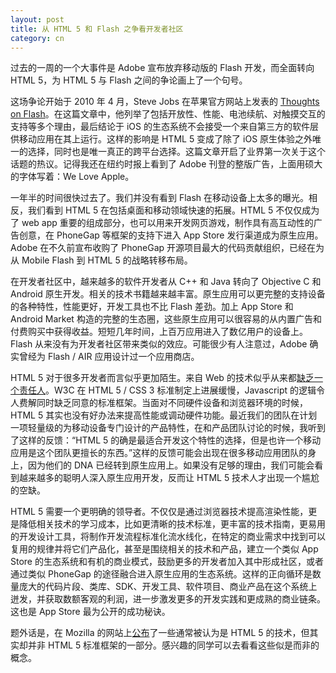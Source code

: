 ```yaml
---
layout: post
title: 从 HTML 5 和 Flash 之争看开发者社区
category: cn
---
```


过去的一周的一个大事件是 Adobe 宣布放弃移动版的 Flash 开发，而全面转向 HTML 5，为 HTML 5 与 Flash 之间的争论画上了一个句号。

这场争论开始于 2010 年 4 月，Steve Jobs 在苹果官方网站上发表的 [Thoughts on Flash](http://www.apple.com/hotnews/thoughts-on-flash/)。在这篇文章中，他列举了包括开放性、性能、电池续航、对触摸交互的支持等多个理由，最后结论于 iOS 的生态系统不会接受一个来自第三方的软件层供移动应用在其上运行。这样的影响是 HTML 5 变成了除了 iOS 原生体验之外唯一的选择，同时也是唯一真正的跨平台选择。这篇文章开启了业界第一次关于这个话题的热议。记得我还在纽约时报上看到了 Adobe 刊登的整版广告，上面用硕大的字体写着：We Love Apple。

一年半的时间很快过去了。我们并没有看到 Flash 在移动设备上太多的曝光。相反，我们看到 HTML 5 在包括桌面和移动领域快速的拓展。HTML 5 不仅仅成为了 web app 重要的组成部分，也可以用来开发网页游戏，制作具有高互动性的广告创意，在 PhoneGap 等框架的支持下进入 App Store 发行渠道成为原生应用。Adobe 在不久前宣布收购了 PhoneGap 开源项目最大的代码贡献组织，已经在为从 Mobile Flash 到 HTML 5 的战略转移布局。

在开发者社区中，越来越多的软件开发者从 C++ 和 Java 转向了 Objective C 和 Android 原生开发。相关的技术书籍越来越丰富。原生应用可以更完整的支持设备的各种特性，性能更好，开发工具也不比 Flash 差劲。加上 App Store 和 Android Market 构造的完整的生态圈，这些原生应用可以很容易的从内置广告和付费购买中获得收益。短短几年时间，上百万应用进入了数亿用户的设备上。Flash 从来没有为开发者社区带来类似的效应。可能很少有人注意过，Adobe 确实曾经为 Flash / AIR 应用设计过一个应用商店。

HTML 5 对于很多开发者而言似乎更加陌生。来自 Web 的技术似乎从来都[缺乏一个责任人](http://joehewitt.com/2011/09/22/web-technologies-need-an-owner)。W3C 在 HTML 5 / CSS 3 标准制定上进展缓慢，Javascript 的逻辑令人费解同时缺乏同意的标准框架。当面对不同硬件设备和浏览器环境的时候，HTML 5 其实也没有好办法来提高性能或调动硬件功能。最近我们的团队在计划一项轻量级的为移动设备专门设计的产品特性，在和产品团队讨论的时候，我听到了这样的反馈：“HTML 5 的确是最适合开发这个特性的选择，但是也许一个移动应用是这个团队更擅长的东西。”这样的反馈可能会出现在很多移动应用团队的身上，因为他们的 DNA 已经转到原生应用上。如果没有足够的理由，我们可能会看到越来越多的聪明人深入原生应用开发，反而让 HTML 5 技术人才出现一个尴尬的空缺。

HTML 5 需要一个更明确的领导者。不仅仅是通过浏览器技术提高渲染性能，更是降低相关技术的学习成本，比如更清晰的技术标准，更丰富的技术指南，更易用的开发设计工具，将制作开发流程标准化流水线化，在特定的商业需求中找到可以复用的规律并将它们产品化，甚至是围绕相关的技术和产品，建立一个类似 App Store 的生态系统和有机的商业模式，鼓励更多的开发者加入其中形成社区，或者通过类似 PhoneGap 的途径融合进入原生应用的生态系统。这样的正向循环是数量庞大的代码片段、类库、SDK、开发工具、软件项目、商业产品在这个系统上迸发，并获取数额客观的利润，进一步激发更多的开发实践和更成熟的商业链条。这也是 App Store 最为公开的成功秘诀。

题外话是，在 Mozilla 的网站上[公布](https://developer.mozilla.org/en/HTML/HTML5#Technologies_often_called_part_of_HTML5_that_aren%27t)了一些通常被认为是 HTML 5 的技术，但其实却并非 HTML 5  标准框架的一部分。感兴趣的同学可以去看看这些似是而非的概念。